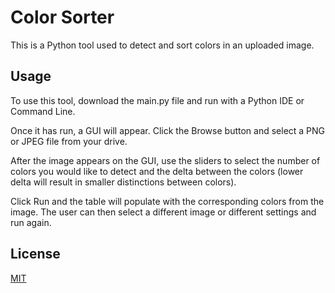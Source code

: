 # Color Sorter

This is a Python tool used to detect and sort colors in an uploaded image.

## Usage

To use this tool, download the main.py file and run with a Python IDE or Command Line.

Once it has run, a GUI will appear. Click the Browse button and select a PNG or JPEG file from your drive.

After the image appears on the GUI, use the sliders to select the number of colors you would like to detect and the delta between the colors (lower delta will result in smaller distinctions between colors).

Click Run and the table will populate with the corresponding colors from the image. The user can then select a different image or different settings and run again.

## License

[MIT](https://choosealicense.com/licenses/mit/)
